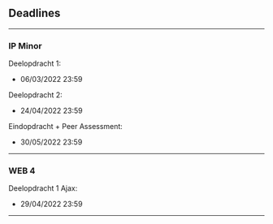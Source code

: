 ## Deadlines
---
### IP Minor


Deelopdracht 1:
- 06/03/2022 23:59

Deelopdracht 2:
- 24/04/2022 23:59

Eindopdracht + Peer Assessment:
- 30/05/2022 23:59

---
### WEB 4

Deelopdracht 1 Ajax:
- 29/04/2022 23:59

---
